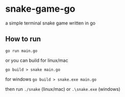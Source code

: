 # snake-game-go

a simple terminal snake game written in go

## How to run

`go run main.go`

or you can build
for linux/mac

`go build > snake main.go`

for windows
`go build > snake.exe main.go`

then run `./snake` (linux/mac) or `.\snake.exe` (windows)
